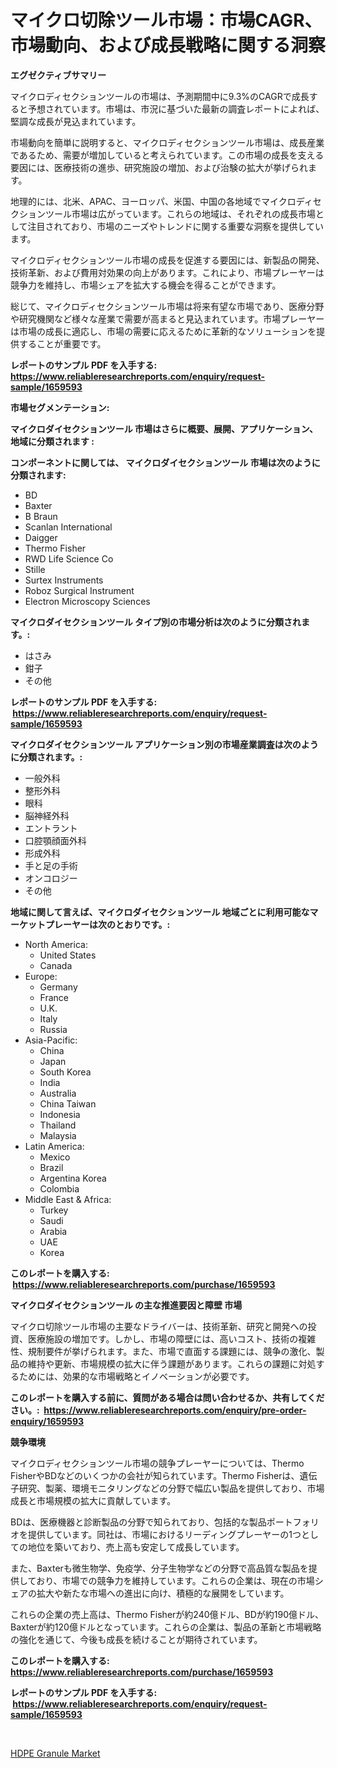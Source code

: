 <p><h1>マイクロ切除ツール市場：市場CAGR、市場動向、および成長戦略に関する洞察</h1></p><p><strong>エグゼクティブサマリー</strong></p>
<p><p>マイクロディセクションツールの市場は、予測期間中に9.3%のCAGRで成長すると予想されています。市場は、市況に基づいた最新の調査レポートによれば、堅調な成長が見込まれています。</p><p>市場動向を簡単に説明すると、マイクロディセクションツール市場は、成長産業であるため、需要が増加していると考えられています。この市場の成長を支える要因には、医療技術の進歩、研究施設の増加、および治験の拡大が挙げられます。</p><p>地理的には、北米、APAC、ヨーロッパ、米国、中国の各地域でマイクロディセクションツール市場は広がっています。これらの地域は、それぞれの成長市場として注目されており、市場のニーズやトレンドに関する重要な洞察を提供しています。</p><p>マイクロディセクションツール市場の成長を促進する要因には、新製品の開発、技術革新、および費用対効果の向上があります。これにより、市場プレーヤーは競争力を維持し、市場シェアを拡大する機会を得ることができます。</p><p>総じて、マイクロディセクションツール市場は将来有望な市場であり、医療分野や研究機関など様々な産業で需要が高まると見込まれています。市場プレーヤーは市場の成長に適応し、市場の需要に応えるために革新的なソリューションを提供することが重要です。</p></p>
<p><strong>レポートのサンプル PDF を入手する: <a href="https://www.reliableresearchreports.com/enquiry/request-sample/1659593">https://www.reliableresearchreports.com/enquiry/request-sample/1659593</a></strong></p>
<p><strong>市場セグメンテーション:</strong></p>
<p><strong> マイクロダイセクションツール 市場はさらに概要、展開、アプリケーション、地域に分類されます :</strong></p>
<p><strong>コンポーネントに関しては、 マイクロダイセクションツール 市場は次のように分類されます: &nbsp;</strong></p>
<p><ul><li>BD</li><li>Baxter</li><li>B Braun</li><li>Scanlan International</li><li>Daigger</li><li>Thermo Fisher</li><li>RWD Life Science Co</li><li>Stille</li><li>Surtex Instruments</li><li>Roboz Surgical Instrument</li><li>Electron Microscopy Sciences</li></ul></p>
<p><strong> マイクロダイセクションツール タイプ別の市場分析は次のように分類されます。:</strong></p>
<p><ul><li>はさみ</li><li>鉗子</li><li>その他</li></ul></p>
<p><strong>レポートのサンプル PDF を入手する: &nbsp;<a href="https://www.reliableresearchreports.com/enquiry/request-sample/1659593">https://www.reliableresearchreports.com/enquiry/request-sample/1659593</a></strong></p>
<p><strong> マイクロダイセクションツール アプリケーション別の市場産業調査は次のように分類されます。:</strong></p>
<p><ul><li>一般外科</li><li>整形外科</li><li>眼科</li><li>脳神経外科</li><li>エントラント</li><li>口腔顎顔面外科</li><li>形成外科</li><li>手と足の手術</li><li>オンコロジー</li><li>その他</li></ul></p>
<p><strong>地域に関して言えば、マイクロダイセクションツール 地域ごとに利用可能なマーケットプレーヤーは次のとおりです。:</strong></p>
<p><ul>
    <li>
        North America:
        <ul>
            <li>United States</li>
            <li>Canada</li>
        </ul>
    </li>
    <li>
        Europe:
        <ul>
            <li>Germany</li>
            <li>France</li>
            <li>U.K.</li>
            <li>Italy</li>
            <li>Russia</li>
        </ul>
    </li>
    <li>
        Asia-Pacific:
        <ul>
            <li>China</li>
            <li>Japan</li>
            <li>South Korea</li>
            <li>India</li>
            <li>Australia</li>
            <li>China Taiwan</li>
            <li>Indonesia</li>
            <li>Thailand</li>
            <li>Malaysia</li>
        </ul>
    </li>
    <li>
        Latin America:
        <ul>
            <li>Mexico</li>
            <li>Brazil</li>
            <li>Argentina Korea</li>
            <li>Colombia</li>
        </ul>
    </li>
    <li>
        Middle East & Africa:
        <ul>
            <li>Turkey</li>
            <li>Saudi</li>
            <li>Arabia</li>
            <li>UAE</li>
            <li>Korea</li>
        </ul>
    </li>
    </ul></p>
<p><strong>このレポートを購入する: &nbsp;<a href="https://www.reliableresearchreports.com/purchase/1659593">https://www.reliableresearchreports.com/purchase/1659593</a></strong></p>
<p><strong>マイクロダイセクションツール の主な推進要因と障壁 市場</strong></p>
<p><p>マイクロ切除ツール市場の主要なドライバーは、技術革新、研究と開発への投資、医療施設の増加です。しかし、市場の障壁には、高いコスト、技術の複雑性、規制要件が挙げられます。また、市場で直面する課題には、競争の激化、製品の維持や更新、市場規模の拡大に伴う課題があります。これらの課題に対処するためには、効果的な市場戦略とイノベーションが必要です。</p></p>
<p><strong>このレポートを購入する前に、質問がある場合は問い合わせるか、共有してください。:&nbsp; <a href="https://www.reliableresearchreports.com/enquiry/pre-order-enquiry/1659593">https://www.reliableresearchreports.com/enquiry/pre-order-enquiry/1659593</a></strong></p>
<p><strong>競争環境</strong></p>
<p><p>マイクロディセクションツール市場の競争プレーヤーについては、Thermo FisherやBDなどのいくつかの会社が知られています。Thermo Fisherは、遺伝子研究、製薬、環境モニタリングなどの分野で幅広い製品を提供しており、市場成長と市場規模の拡大に貢献しています。</p><p>BDは、医療機器と診断製品の分野で知られており、包括的な製品ポートフォリオを提供しています。同社は、市場におけるリーディングプレーヤーの1つとしての地位を築いており、売上高も安定して成長しています。</p><p>また、Baxterも微生物学、免疫学、分子生物学などの分野で高品質な製品を提供しており、市場での競争力を維持しています。これらの企業は、現在の市場シェアの拡大や新たな市場への進出に向け、積極的な展開をしています。</p><p>これらの企業の売上高は、Thermo Fisherが約240億ドル、BDが約190億ドル、Baxterが約120億ドルとなっています。これらの企業は、製品の革新と市場戦略の強化を通じて、今後も成長を続けることが期待されています。</p></p>
<p><strong>このレポートを購入する: &nbsp; <a href="https://www.reliableresearchreports.com/purchase/1659593">https://www.reliableresearchreports.com/purchase/1659593</a></strong></p>
<p><strong>レポートのサンプル PDF を入手する: &nbsp;<a href="https://www.reliableresearchreports.com/enquiry/request-sample/1659593">https://www.reliableresearchreports.com/enquiry/request-sample/1659593</a></strong><strong></strong></p>
<p>&nbsp;</p>
<p><p><a href="https://chivalrous-flock-a86.notion.site/Global-HDPE-Granule-Market-by-Types-Applications-and-Major-Players-with-Regional-Growth-Rate-Anal-fa0f714f64714686986323ff7606064c">HDPE Granule Market</a></p></p>